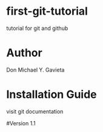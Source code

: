 # first-git-tutorial
tutorial for git and github

# Author
Don Michael Y. Gavieta

# Installation Guide
visit git documentation

#Version
1.1
